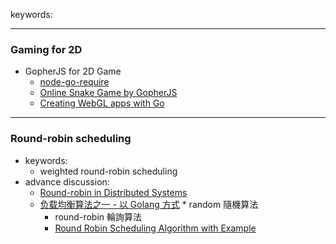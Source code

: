 keywords:

---
### Gaming for 2D
* GopherJS for 2D Game 
	* [node-go-require](https://github.com/sagiegurari/node-go-require)
	* [Online Snake Game by GopherJS](https://siongui.github.io/2016/01/13/go-online-snake-game-by-gopherjs/)
	* [Creating WebGL apps with Go](https://blog.gopheracademy.com/advent-2018/go-webgl/)

--- 
### Round-robin scheduling
* keywords: 
  * weighted round-robin scheduling
* advance discussion:
  * [Round-robin in Distributed Systems](https://engineering.grab.com/round-robin-in-distributed-systems)
  * [负载均衡算法之一 - 以 Golang 方式](https://hedzr.com/golang/algorithm/go-load-balancer-1/)
		* random 隨機算法  
  	* round-robin 輪詢算法
	* [Round Robin Scheduling Algorithm with Example](https://www.guru99.com/round-robin-scheduling-example.html)